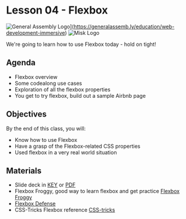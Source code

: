 # Lesson 04 - Flexbox

![General Assembly Logo](https://camo.githubusercontent.com/1a91b05b8f4d44b5bbfb83abac2b0996d8e26c92/687474703a2f2f692e696d6775722e636f6d2f6b6538555354712e706e67)](https://generalassemb.ly/education/web-development-immersive)
![Misk Logo](https://i.ibb.co/KmXhJbm/Webp-net-resizeimage-1.png)

We're going to learn how to use Flexbox today - hold on tight!

## Agenda

- Flexbox overview
- Some codealong use cases
- Exploration of all the flexbox properties
- You get to try flexbox, build out a sample Airbnb page

## Objectives

By the end of this class, you will:

- Know how to use Flexbox
- Have a grasp of the Flexbox-related CSS properties
- Used flexbox in a very real world situation

## Materials

- Slide deck in [KEY](GA-lesson-flexbox.key) or [PDF](GA-lesson-flexbox.pdf)
- Flexbox Froggy, good way to learn flexbox and get practice [Flexbox Froggy](https://flexboxfroggy.com/)
- [Flexbox Defense](http://www.flexboxdefense.com/)
- CSS-Tricks Flexbox reference [CSS-tricks](https://css-tricks.com/snippets/css/a-guide-to-flexbox/)
